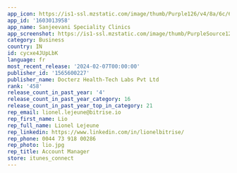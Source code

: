 ```yaml
---
app_icon: https://is1-ssl.mzstatic.com/image/thumb/Purple126/v4/8a/6c/63/8a6c638d-3be8-00c4-1cb7-8f29ce07dd21/sanjeevanispecialityclinicsAppIcon-0-1x_U007emarketing-0-7-0-sRGB-85-220.png/1024x1024bb.png
app_id: '1603013958'
app_name: Sanjeevani Speciality Clinics
app_screenshot: https://is1-ssl.mzstatic.com/image/thumb/PurpleSource126/v4/ac/f8/04/acf80492-1dd3-684e-fd50-ed8bdad3eeb0/ea75dd66-b7c4-498e-b634-37cef7a0cd13_Simulator_Screen_Shot_-_iPhone_11_Pro_Max_-_2022-01-03_at_09.37.47.png/1242x2688bb.png
category: Business
country: IN
id: cycxe4JUpLbK
language: fr
most_recent_release: '2024-02-07T00:00:00'
publisher_id: '1565600227'
publisher_name: Docterz Health-Tech Labs Pvt Ltd
rank: '458'
release_count_in_past_year: '4'
release_count_in_past_year_category: 16
release_count_in_past_year_top_in_category: 21
rep_email: lionel.lejeune@bitrise.io
rep_first_name: Lio
rep_full_name: Lionel Lejeune
rep_linkedin: https://www.linkedin.com/in/lionelbitrise/
rep_phone: 0044 73 918 00286
rep_photo: lio.jpg
rep_title: Account Manager
store: itunes_connect
---
```

